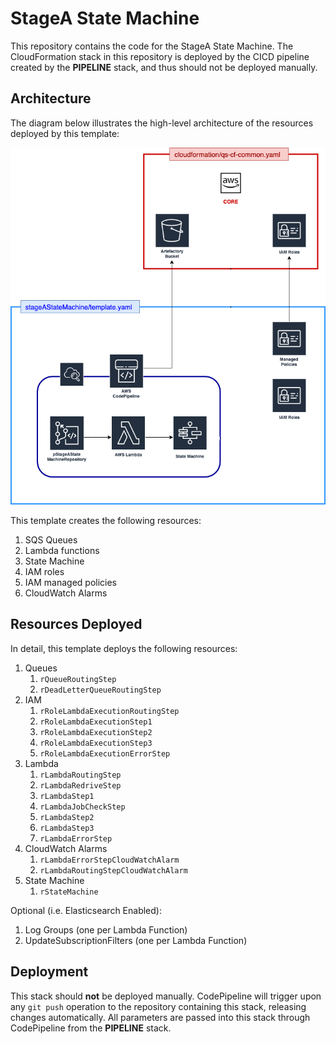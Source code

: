 # StageA State Machine
This repository contains the code for the StageA State Machine. The CloudFormation stack in this repository is deployed by the CICD pipeline created by the **PIPELINE** stack, and thus should not be deployed manually.

## Architecture
The diagram below illustrates the high-level architecture of the resources deployed by this template:

![StageA Architecture](docs/stageAStateMachine.png)

This template creates the following resources:
1. SQS Queues
2. Lambda functions
3. State Machine
4. IAM roles
5. IAM managed policies
6. CloudWatch Alarms

## Resources Deployed
In detail, this template deploys the following resources:
1. Queues
   1. `rQueueRoutingStep`
   2. `rDeadLetterQueueRoutingStep`
2. IAM
   1. `rRoleLambdaExecutionRoutingStep`
   2. `rRoleLambdaExecutionStep1`
   3. `rRoleLambdaExecutionStep2`
   4. `rRoleLambdaExecutionStep3`
   5. `rRoleLambdaExecutionErrorStep`
3. Lambda
   1. `rLambdaRoutingStep`
   2. `rLambdaRedriveStep`
   3. `rLambdaStep1`
   4. `rLambdaJobCheckStep`
   5. `rLambdaStep2`
   6. `rLambdaStep3`
   7. `rLambdaErrorStep`
4. CloudWatch Alarms
   1. `rLambdaErrorStepCloudWatchAlarm`
   2. `rLambdaRoutingStepCloudWatchAlarm`
5. State Machine
   1. `rStateMachine`

Optional (i.e. Elasticsearch Enabled):
1. Log Groups (one per Lambda Function)
2. UpdateSubscriptionFilters (one per Lambda Function)

## Deployment
This stack should **not** be deployed manually. CodePipeline will trigger upon any `git push` operation to the repository containing this stack, releasing changes automatically. All parameters are passed into this stack through CodePipeline from the **PIPELINE** stack.
